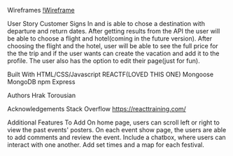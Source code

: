 Wireframes
[!Wireframe](https://i.imgur.com/PR5Yfye.jpg)

User Story
Customer Signs In and is able to chose a destination with departure and return dates. After getting results from the API the user will be able to choose a flight and hotel(coming in the future version). After choosing the flight and the hotel, user will be able to see the full price for the the trip and if the user wants can create the vacation and add it to the profile. The user also has the option to edit their page(just for fun).

Built With
HTML/CSS/Javascript
REACTF(LOVED THIS ONE)
Mongoose
MongoDB
npm Express


Authors
Hrak Torousian

Acknowledgements
Stack Overflow
https://reacttraining.com/

Additional Features To Add
On home page, users can scroll left or right to view the past events' posters.
On each event show page, the users are able to add comments and review the event.
Include a chatbox, where users can interact with one another.
Add set times and a map for each festival.